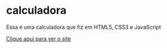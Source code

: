 # calculadora

Essa é uma calculadora que fiz em HTML5, CSS3 e JavaScript

<a href="https://tomaslmz.github.io/calculadora/" target="_blank">Clique aqui para ver o site</a>
